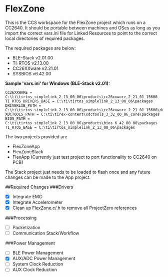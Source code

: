 # FlexZone

This is the CCS workspace for the FlexZone project which runs on a CC2640. It should be portable between machines and OSes as long as you import the correct vars.ini file for Linked Resources to point to the correct local directories of required packages.

The required packages are below:
- BLE-Stack v2.01.00
- TI-RTOS v2.13.00
- CC26XXware v2.21.01
- SYSBIOS v6.42.00

**Sample 'vars.ini' for Windows (BLE-Stack v2.01):**
```
CC26XXWARE = C:\ti\tirtos_simplelink_2_13_00_06\products\cc26xxware_2_21_01_15600
TI_RTOS_DRIVERS_BASE = C:\ti\tirtos_simplelink_2_13_00_06\packages
DRIVERLIB_PATH = C:\ti\tirtos_simplelink_2_13_00_06\products\cc26xxware_2_21_01_15600\driverlib\bin\ccs
XDCTOOLS_PATH = C:\ti\tirex-content\xdctools_3_32_00_06_core\packages
BIOS_PATH = C:\ti\tirtos_simplelink_2_13_00_06\products\bios_6_42_00_08\packages
TI_RTOS_BASE = C:\ti\tirtos_simplelink_2_13_00_06\packages
```

The two projects provided are
- FlexZoneApp
- FlexZoneStack
- FlexApp (Currently just test project to port functionality to CC2640 on PCB)

The Stack project just needs to be loaded to flash once and any future changes can be made to the App project.

##Required Changes
###Drivers
- [x] Integrate EMG
- [x] Integrate Accelerometer
- [x] Clean up FlexZone.c/.h to remove all ProjectZero references

###Processing
- [ ] Packetization
- [ ] Communication Stack/Workflow

###Power Management
- [ ] BLE Power Management
- [x] AUX/ADC Power Management
- [ ] System Clock Reduction
- [ ] AUX Clock Reduction
